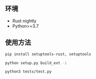 ## 环境

- Rust nightly
- Python>=3.7

## 使用方法

```bash
pip install setuptools-rust, setuptools

python setup.py build_ext -i

python3 tests/test.py
```

